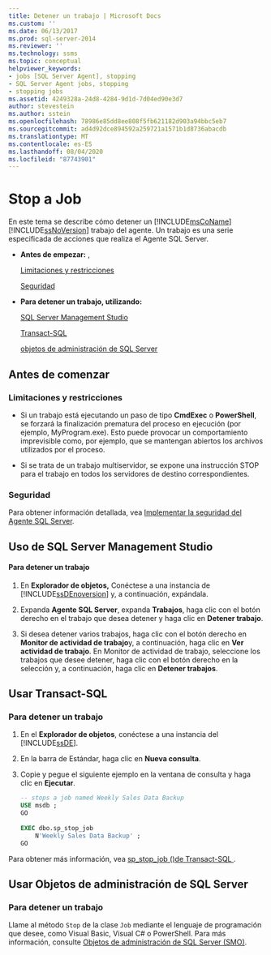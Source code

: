 ```yaml
---
title: Detener un trabajo | Microsoft Docs
ms.custom: ''
ms.date: 06/13/2017
ms.prod: sql-server-2014
ms.reviewer: ''
ms.technology: ssms
ms.topic: conceptual
helpviewer_keywords:
- jobs [SQL Server Agent], stopping
- SQL Server Agent jobs, stopping
- stopping jobs
ms.assetid: 4249328a-24d8-4284-9d1d-7d04ed90e3d7
author: stevestein
ms.author: sstein
ms.openlocfilehash: 78986e85dd8ee808f5fb621182d903a94bbc5eb7
ms.sourcegitcommit: ad4d92dce894592a259721a1571b1d8736abacdb
ms.translationtype: MT
ms.contentlocale: es-ES
ms.lasthandoff: 08/04/2020
ms.locfileid: "87743901"
---
```

# <a name="stop-a-job"></a>Stop a Job
  En este tema se describe cómo detener un [!INCLUDE[msCoName](../../includes/msconame-md.md)] [!INCLUDE[ssNoVersion](../../includes/ssnoversion-md.md)] trabajo del agente. Un trabajo es una serie especificada de acciones que realiza el Agente SQL Server.  
  
-   **Antes de empezar:** ,  
  
     [Limitaciones y restricciones](#Restrictions)  
  
     [Seguridad](#Security)  
  
-   **Para detener un trabajo, utilizando:**  
  
     [SQL Server Management Studio](#SSMS)  
  
     [Transact-SQL](#TSQL)  
  
     [objetos de administración de SQL Server](#SMO)  
  
##  <a name="before-you-begin"></a><a name="BeforeYouBegin"></a> Antes de comenzar  
  
###  <a name="limitations-and-restrictions"></a><a name="Restrictions"></a> Limitaciones y restricciones  
  
-   Si un trabajo está ejecutando un paso de tipo **CmdExec** o **PowerShell**, se forzará la finalización prematura del proceso en ejecución (por ejemplo, MyProgram.exe). Esto puede provocar un comportamiento imprevisible como, por ejemplo, que se mantengan abiertos los archivos utilizados por el proceso.  
  
-   Si se trata de un trabajo multiservidor, se expone una instrucción STOP para el trabajo en todos los servidores de destino correspondientes.  
  
###  <a name="security"></a><a name="Security"></a> Seguridad  
 Para obtener información detallada, vea [Implementar la seguridad del Agente SQL Server](implement-sql-server-agent-security.md).  
  
##  <a name="using-sql-server-management-studio"></a><a name="SSMS"></a> Uso de SQL Server Management Studio  
  
#### <a name="to-stop-a-job"></a>Para detener un trabajo  
  
1.  En **Explorador de objetos,** Conéctese a una instancia de [!INCLUDE[ssDEnoversion](../../includes/ssdenoversion-md.md)] y, a continuación, expándala.  
  
2.  Expanda **Agente SQL Server**, expanda **Trabajos**, haga clic con el botón derecho en el trabajo que desea detener y haga clic en **Detener trabajo**.  
  
3.  Si desea detener varios trabajos, haga clic con el botón derecho en **Monitor de actividad de trabajo**y, a continuación, haga clic en **Ver actividad de trabajo**. En Monitor de actividad de trabajo, seleccione los trabajos que desee detener, haga clic con el botón derecho en la selección y, a continuación, haga clic en **Detener trabajos**.  
  
##  <a name="using-transact-sql"></a><a name="TSQL"></a> Usar Transact-SQL  
  
### <a name="to-stop-a-job"></a>Para detener un trabajo  
  
1.  En el **Explorador de objetos**, conéctese a una instancia del [!INCLUDE[ssDE](../../includes/ssde-md.md)].  
  
2.  En la barra de Estándar, haga clic en **Nueva consulta**.  
  
3.  Copie y pegue el siguiente ejemplo en la ventana de consulta y haga clic en **Ejecutar**.  
  
    ```sql
    -- stops a job named Weekly Sales Data Backup  
    USE msdb ;  
    GO  
  
    EXEC dbo.sp_stop_job  
        N'Weekly Sales Data Backup' ;  
    GO  
    ```  
  
 Para obtener más información, vea [sp_stop_job &#40;&#41;de Transact-SQL ](/sql/relational-databases/system-stored-procedures/sp-stop-job-transact-sql).  
  
##  <a name="using-sql-server-management-objects"></a><a name="SMO"></a>Usar Objetos de administración de SQL Server  

### <a name="to-stop-a-job"></a>Para detener un trabajo
  
 Llame al método `Stop` de la clase `Job` mediante el lenguaje de programación que desee, como Visual Basic, Visual C# o PowerShell. Para más información, consulte [Objetos de administración de SQL Server (SMO)](https://msdn.microsoft.com/library/ms162169.aspx).  
